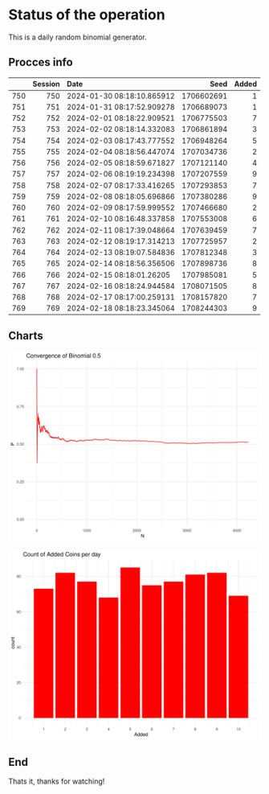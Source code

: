 # Status of the operation
  
  This is a daily random binomial generator.
  
## Procces info

|    | Session|Date                       |       Seed| Added|
|:---|-------:|:--------------------------|----------:|-----:|
|750 |     750|2024-01-30 08:18:10.865912 | 1706602691|     1|
|751 |     751|2024-01-31 08:17:52.909278 | 1706689073|     1|
|752 |     752|2024-02-01 08:18:22.909521 | 1706775503|     7|
|753 |     753|2024-02-02 08:18:14.332083 | 1706861894|     3|
|754 |     754|2024-02-03 08:17:43.777552 | 1706948264|     5|
|755 |     755|2024-02-04 08:18:56.447074 | 1707034736|     2|
|756 |     756|2024-02-05 08:18:59.671827 | 1707121140|     4|
|757 |     757|2024-02-06 08:19:19.234398 | 1707207559|     9|
|758 |     758|2024-02-07 08:17:33.416265 | 1707293853|     7|
|759 |     759|2024-02-08 08:18:05.696866 | 1707380286|     9|
|760 |     760|2024-02-09 08:17:59.999552 | 1707466680|     2|
|761 |     761|2024-02-10 08:16:48.337858 | 1707553008|     6|
|762 |     762|2024-02-11 08:17:39.048664 | 1707639459|     7|
|763 |     763|2024-02-12 08:19:17.314213 | 1707725957|     2|
|764 |     764|2024-02-13 08:19:07.584836 | 1707812348|     3|
|765 |     765|2024-02-14 08:18:56.356506 | 1707898736|     8|
|766 |     766|2024-02-15 08:18:01.26205  | 1707985081|     5|
|767 |     767|2024-02-16 08:18:24.944584 | 1708071505|     8|
|768 |     768|2024-02-17 08:17:00.259131 | 1708157820|     7|
|769 |     769|2024-02-18 08:18:23.345064 | 1708244303|     9|

## Charts 

![](charts/plot1.png)

![](charts/plot2.png)

## End

Thats it, thanks for watching!
